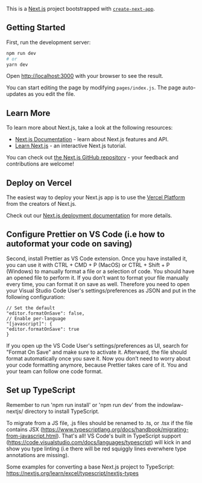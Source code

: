 This is a [Next.js](https://nextjs.org/) project bootstrapped with [`create-next-app`](https://github.com/vercel/next.js/tree/canary/packages/create-next-app).

## Getting Started

First, run the development server:

```bash
npm run dev
# or
yarn dev
```

Open [http://localhost:3000](http://localhost:3000) with your browser to see the result.

You can start editing the page by modifying `pages/index.js`. The page auto-updates as you edit the file.

## Learn More

To learn more about Next.js, take a look at the following resources:

- [Next.js Documentation](https://nextjs.org/docs) - learn about Next.js features and API.
- [Learn Next.js](https://nextjs.org/learn) - an interactive Next.js tutorial.

You can check out [the Next.js GitHub repository](https://github.com/vercel/next.js/) - your feedback and contributions are welcome!

## Deploy on Vercel

The easiest way to deploy your Next.js app is to use the [Vercel Platform](https://vercel.com/import?utm_medium=default-template&filter=next.js&utm_source=create-next-app&utm_campaign=create-next-app-readme) from the creators of Next.js.

Check out our [Next.js deployment documentation](https://nextjs.org/docs/deployment) for more details.

## Configure Prettier on VS Code (i.e how to autoformat your code on saving)

Second, install Prettier as VS Code extension. Once you have installed it, you can use it with CTRL + CMD + P (MacOS) or CTRL + Shift + P (Windows) to manually format a file or a selection of code. You should have an opened file to perform it. If you don’t want to format your file manually every time, you can format it on save as well. Therefore you need to open your Visual Studio Code User's settings/preferences as JSON and put in the following configuration:

```
// Set the default
"editor.formatOnSave": false,
// Enable per-language
"[javascript]": {
"editor.formatOnSave": true
}
```

If you open up the VS Code User's settings/preferences as UI, search for "Format On Save" and make sure to activate it. Afterward, the file should format automatically once you save it. Now you don’t need to worry about your code formatting anymore, because Prettier takes care of it. You and your team can follow one code format.

## Set up TypeScript

Remember to run 'npm run install' or 'npm run dev' from the indowlaw-nextjs/ directory to install TypeScript.

To migrate from a JS file, .js files should be renamed to .ts, or .tsx if the file contains JSX (https://www.typescriptlang.org/docs/handbook/migrating-from-javascript.html). That's all! VS Code's built in TypeScript support (https://code.visualstudio.com/docs/languages/typescript) will kick in and show you type linting (i.e there will be red squiggly lines everwhere type annotations are missing).

Some examples for converting a base Next.js project to TypeScript: https://nextjs.org/learn/excel/typescript/nextjs-types
